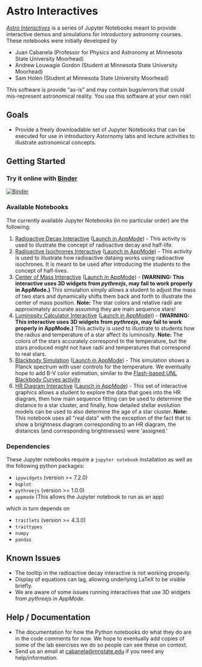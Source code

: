Astro Interactives
==================

[*Astro Interactives*](https://juancab.github.io/AstroInteractives/) is a series of Jupyter Notebooks meant to provide 
interactive demos and simulations for introductory astronomy courses.  These notebooks were initially developed by 
- Juan Cabanela (Professor for Physics and Astronomy at Minnesota State University Moorhead)
- Andrew Louwagie Gordon (Student at Minnesota State University Moorhead)
- Sam Holen (Student at Minnesota State University Moorhead)

This software is provide "as-is" and may contain bugs/errors that could  mis-represent astronomical reality.  You use this software at your own risk!

Goals
-----

-   Provide a freely downloadable set of Jupyter Notebooks that can be executed for use in introductory Astornomy labs and lecture activities to illustrate astronomical concepts.

Getting Started
---------------

### Try it online with [Binder](http://mybinder.org/)

[![Binder](https://mybinder.org/badge.svg)](https://mybinder.org/v2/gh/JuanCab/AstroInteractives/master?urlpath=index.ipynb)

### Available Notebooks

The currently available Jupyter Notebooks (in no particular order) are the following:

1. [Radioactive Decay Interactive](RadioactiveDecay/radioactive_decay.ipynb) ([Launch in AppMode](https://mybinder.org/v2/gh/JuanCab/AstroInteractives/master?urlpath=%2Fapps%2FRadioactiveDecay%2Fradioactive_decay.ipynb))  - This activity is used to illustrate the concept of radioactive decay and half-life.
2. [Radioactive Isochrones Interactive](RadioactiveIsochrones/Isochrones.ipynb) ([Launch in AppMode](https://mybinder.org/v2/gh/JuanCab/AstroInteractives/master?urlpath=%2Fapps%2FRadioactiveIsochrones%2FIsochrones.ipynb))  - This activity is used to illustrate how radioactive dataing works using radioactive isochrones.  It is meant to be used after introducing the students to the concept of half-lives.
3. [Center of Mass Interactive](Center_of_Mass/Center_of_Mass.ipynb) ([Launch in AppMode](https://mybinder.org/v2/gh/JuanCab/AstroInteractives/master?urlpath=%2Fapps%2FCenter_of_Mass%2FCenter_of_Mass.ipynb)) - **(WARNING: This interactive uses 3D widgets from *pythreejs*, may fail to work properly in AppMode.)**  This simulation simply allows a student to adjust the mass of two stars and dynamically shifts them back and forth to illustrate the center of mass position.  **Note:** The star colors and relative radii are approximately accurate assuming they are main sequence stars!
4. [Luminosity Calculator Interactive](LuminosityCalculator/LuminosityCalculator.ipynb) ([Launch in AppMode)](https://mybinder.org/v2/gh/JuanCab/AstroInteractives/master?urlpath=%2Fapps%2FLuminosityCalculator%2FLuminosityCalculator.ipynb))  - **(WARNING: This interactive uses 3D widgets from *pythreejs*, may fail to work properly in AppMode.)** This activity is used to illustrate to students how the radius and temperature of a star affect its luminosity.  **Note:** The colors of the stars accurately correspond to the temperature, but the stars produced might not have radii and temperatures that correspond to real stars.
5. [Blackbody Simulation](BlackbodySimulation/BlackbodySimulation.ipynb) ([Launch in AppMode](https://mybinder.org/v2/gh/JuanCab/AstroInteractives/master?urlpath=%2Fapps%2FBlackbodySimulation%2FBlackbodySimulation.ipynb)) - This simulation shows a Planck spectrum with user controls for the temperature.  We eventually hope to add B-V color estimation, similar to the [Flash-based UNL Blackbody Curves activity](http://astro.unl.edu/classaction/animations/light/bbexplorer.html)
6. [HR Diagram Interactive](HRdiagram/Interactive_HR_Diagram.ipynb) ([Launch in AppMode](https://mybinder.org/v2/gh/JuanCab/AstroInteractives/master?urlpath=%2Fapps%2FHRdiagram%2FInteractive_HR_Diagram.ipynb)) - This set of interactive graphics allows a student to explore the data that goes into the HR diagram, then how main sequence fitting can be used to determine the distance to a star cluster, and finally, how detailed stellar evolution models can be used to also determine the age of a star cluster.  **Note:** This notebook uses all "real data" with the exception of the fact that to show a brightness diagram corresponding to an HR diagram, the distances (and corresponding brightnesses) were 'assigned.'


### Dependencies

These Jupyter notebooks require a `jupyter notebook` installation as well as the following python packages:

- `ipywidgets` (version >= 7.2.0)
- `bqplot`
- `pythreejs` (version >= 1.0.0)
- `appmode` (This allows the Jupyter notebook to run as an app)

which in turn depends on

- `traitlets` (version >= 4.3.0)
- `traittypes`
- `numpy`
- `pandas`


Known Issues
------------
- The tooltip in the radioactive decay interactive is not working properly.
- Display of equations can lag, allowing underlying LaTeX to be visible briefly.
- We are aware of some issues running interactives that use 3D widgets from *pythreejs* in *AppMode*.

Help / Documentation
--------------------

- The documentation for how the Python notebooks do what they do are in the code comments for now.  We hope to eventually add copies of some of the lab exercises we do so people can see these on context.
- Send us an email at cabanela@mnstate.edu if you need any help/information.
